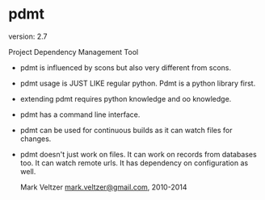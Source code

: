 pdmt
====

version: 2.7

Project Dependency Management Tool

* pdmt is influenced by scons but also very different from scons.
* pdmt usage is JUST LIKE regular python. Pdmt is a python library first.
* extending pdmt requires python knowledge and oo knowledge.
* pdmt has a command line interface.
* pdmt can be used for continuous builds as it can watch files for changes.
* pdmt doesn't just work on files. It can work on records from databases too.
It can watch remote urls.
It has dependency on configuration as well.

	Mark Veltzer <mark.veltzer@gmail.com>, 2010-2014
